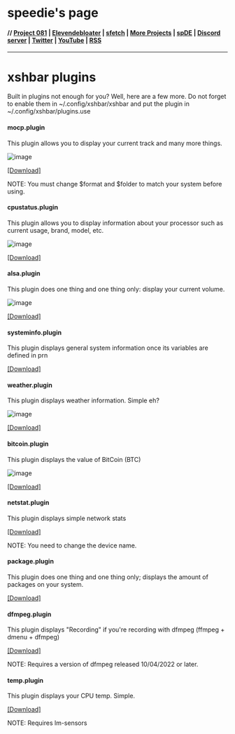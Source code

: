# speedie's page

#### // [Project 081](https://p081.github.io) | [Elevendebloater](https://spdgmr.github.io/elevendebloater) | [sfetch](https://spdgmr.github.io/sfetch) | [More Projects](https://spdgmr.github.io/projects) | [spDE](https://spdgmr.github.io/spde) | [Discord server](https://ffdiscord.github.io) | [Twitter](https://nitter.net/spdgmr) | [YouTube](https://invidious.namazso.eu/speedie) | [RSS](https://raw.githubusercontent.com/spdgmr/posts/main/rss.xml)
--------------
# xshbar plugins
Built in plugins not enough for you? Well, here are a few more.
Do not forget to enable them in ~/.config/xshbar/xshbar and put the plugin in ~/.config/xshbar/plugins.use

#### mocp.plugin
This plugin allows you to display your current track and many more things.

![image](https://user-images.githubusercontent.com/71722170/162263153-91b05104-3203-469a-ba7b-bd2bef8ba6f4.png)

[[Download]](https://raw.githubusercontent.com/speediegamer/xshbar-plugins/main/mocp.plugin)

NOTE: You must change $format and $folder to match your system before using.

#### cpustatus.plugin
This plugin allows you to display information about your processor such as current usage, brand, model, etc.

![image](https://user-images.githubusercontent.com/71722170/162267014-04806cff-9ab6-4242-950f-7eda7e8c93ef.png)

[[Download]](https://raw.githubusercontent.com/speediegamer/xshbar-plugins/main/cpustatus.plugin)

#### alsa.plugin
This plugin does one thing and one thing only: display your current volume.

![image](https://user-images.githubusercontent.com/71722170/162468445-8aa204b8-57f8-44ee-918d-abf9c163f2f3.png)

[[Download]](https://raw.githubusercontent.com/speediegamer/xshbar-plugins/main/alsa.plugin)

#### systeminfo.plugin
This plugin displays general system information once its variables are defined in prn

[[Download]](https://raw.githubusercontent.com/speediegamer/xshbar-plugins/main/systeminfo.plugin)

#### weather.plugin
This plugin displays weather information. Simple eh?

![image](https://user-images.githubusercontent.com/71722170/162569207-9a1f79b3-211b-4971-a174-71b6a0a79d63.png)

[[Download]](https://raw.githubusercontent.com/speediegamer/xshbar-plugins/main/weather.plugin)

#### bitcoin.plugin
This plugin displays the value of BitCoin (BTC)

![image](https://user-images.githubusercontent.com/71722170/162574055-0151bfe6-cbd6-4ffe-ac4c-0773c209bccc.png)

[[Download]](https://raw.githubusercontent.com/speediegamer/xshbar-plugins/main/bitcoin.plugin)

#### netstat.plugin
This plugin displays simple network stats

[[Download]](https://raw.githubusercontent.com/speediegamer/xshbar-plugins/main/netstat.plugin)

NOTE: You need to change the device name.

#### package.plugin
This plugin does one thing and one thing only; displays the amount of packages on your system.

[[Download]](https://raw.githubusercontent.com/speediegamer/xshbar-plugins/main/package.plugin)

#### dfmpeg.plugin
This plugin displays "Recording" if you're recording with dfmpeg (ffmpeg + dmenu + dfmpeg)

[[Download]](https://raw.githubusercontent.com/speediegamer/xshbar-plugins/main/dfmpeg.plugin)

NOTE: Requires a version of dfmpeg released 10/04/2022 or later.

#### temp.plugin
This plugin displays your CPU temp. Simple.

[[Download]](https://raw.githubusercontent.com/speediegamer/xshbar-plugins/main/temp.plugin)

NOTE: Requires lm-sensors
